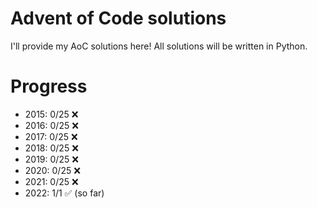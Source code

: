 # Advent of Code solutions

I'll provide my AoC solutions here! All solutions will be written in Python.

# Progress

- 2015: 0/25 ❌
- 2016: 0/25 ❌
- 2017: 0/25 ❌
- 2018: 0/25 ❌
- 2019: 0/25 ❌
- 2020: 0/25 ❌
- 2021: 0/25 ❌
- 2022: 1/1 ✅ (so far)
